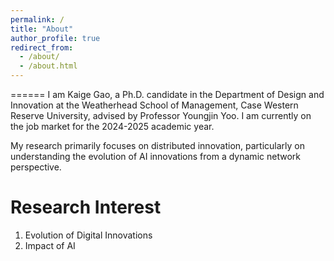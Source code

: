 ```yaml
---
permalink: /
title: "About"
author_profile: true
redirect_from: 
  - /about/
  - /about.html
---
```




======
I am Kaige Gao, a Ph.D. candidate in the Department of Design and Innovation at the Weatherhead School of Management, Case Western Reserve University, advised by Professor Youngjin Yoo. I am currently on the job market for the 2024-2025 academic year.

My research primarily focuses on distributed innovation, particularly on understanding the evolution of AI innovations from a dynamic network perspective.

Research Interest
======
1. Evolution of Digital Innovations
2. Impact of AI 





